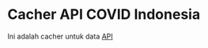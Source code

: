 # Cacher API COVID Indonesia

Ini adalah cacher untuk data [API](https://github.com/Reynadi531/api-covid19-indonesia-v2)
